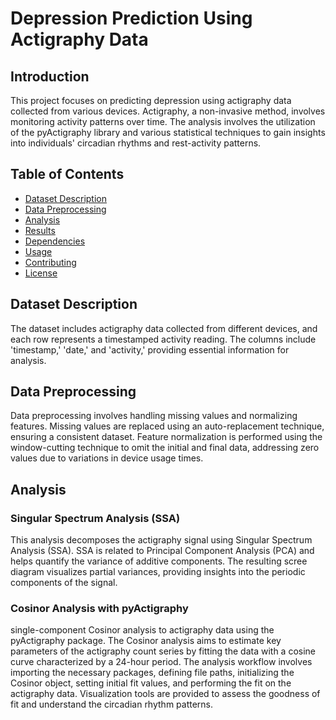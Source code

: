 # Depression Prediction Using Actigraphy Data

## Introduction

This project focuses on predicting depression using actigraphy data collected from various devices. Actigraphy, a non-invasive method, involves monitoring activity patterns over time. The analysis involves the utilization of the pyActigraphy library and various statistical techniques to gain insights into individuals' circadian rhythms and rest-activity patterns.

## Table of Contents

- [Dataset Description](#dataset-description)
- [Data Preprocessing](#data-preprocessing)
- [Analysis](#analysis)
- [Results](#results)
- [Dependencies](#dependencies)
- [Usage](#usage)
- [Contributing](#contributing)
- [License](#license)

## Dataset Description

The dataset includes actigraphy data collected from different devices, and each row represents a timestamped activity reading. The columns include 'timestamp,' 'date,' and 'activity,' providing essential information for analysis.


## Data Preprocessing

Data preprocessing involves handling missing values and normalizing features. Missing values are replaced using an auto-replacement technique, ensuring a consistent dataset. Feature normalization is performed using the window-cutting technique to omit the initial and final data, addressing zero values due to variations in device usage times.

## Analysis

### Singular Spectrum Analysis (SSA)

This analysis decomposes the actigraphy signal using Singular Spectrum Analysis (SSA). SSA is related to Principal Component Analysis (PCA) and helps quantify the variance of additive components. The resulting scree diagram visualizes partial variances, providing insights into the periodic components of the signal.

### Cosinor Analysis with pyActigraphy

single-component Cosinor analysis to actigraphy data using the pyActigraphy package. The Cosinor analysis aims to estimate key parameters of the actigraphy count series by fitting the data with a cosine curve characterized by a 24-hour period.
The analysis workflow involves importing the necessary packages, defining file paths, initializing the Cosinor object, setting initial fit values, and performing the fit on the actigraphy data. Visualization tools are provided to assess the goodness of fit and understand the circadian rhythm patterns.

